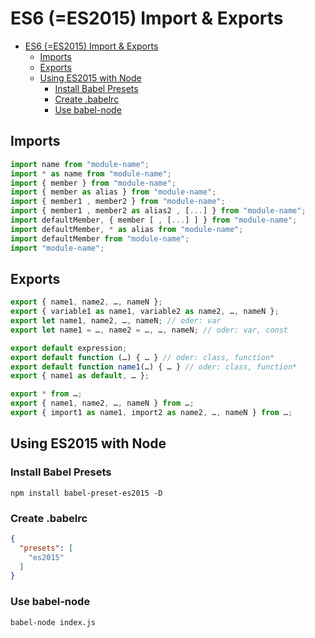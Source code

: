 # ES6 (=ES2015) Import & Exports

<!-- @import "[TOC]" {cmd="toc" depthFrom=1 depthTo=6 orderedList=false} -->

<!-- code_chunk_output -->

- [ES6 (=ES2015) Import & Exports](#es6-es2015-import--exports)
  - [Imports](#imports)
  - [Exports](#exports)
  - [Using ES2015 with Node](#using-es2015-with-node)
    - [Install Babel Presets](#install-babel-presets)
    - [Create .babelrc](#create-babelrc)
    - [Use babel-node](#use-babel-node)

<!-- /code_chunk_output -->

## Imports

```javascript
import name from "module-name";
import * as name from "module-name";
import { member } from "module-name";
import { member as alias } from "module-name";
import { member1 , member2 } from "module-name";
import { member1 , member2 as alias2 , [...] } from "module-name";
import defaultMember, { member [ , [...] ] } from "module-name";
import defaultMember, * as alias from "module-name";
import defaultMember from "module-name";
import "module-name";
```

## Exports

```javascript
export { name1, name2, …, nameN };
export { variable1 as name1, variable2 as name2, …, nameN };
export let name1, name2, …, nameN; // oder: var
export let name1 = …, name2 = …, …, nameN; // oder: var, const

export default expression;
export default function (…) { … } // oder: class, function*
export default function name1(…) { … } // oder: class, function*
export { name1 as default, … };

export * from …;
export { name1, name2, …, nameN } from …;
export { import1 as name1, import2 as name2, …, nameN } from …;
```

## Using ES2015 with Node

### Install Babel Presets

```shell
npm install babel-preset-es2015 -D
```

### Create .babelrc

```json
{
  "presets": [
    "es2015"
  ]
}
```
### Use babel-node

```shell
babel-node index.js
```